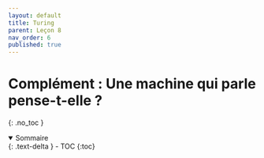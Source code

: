 ```yaml
---
layout: default
title: Turing
parent: Leçon 8
nav_order: 6
published: true
---
```


# Complément : Une machine qui parle pense-t-elle ?
{: .no_toc }

<details open markdown="block">
  <summary>
    Sommaire
  </summary>
  {: .text-delta }
- TOC
{:toc}
</details>

